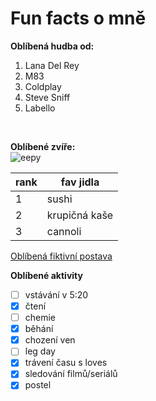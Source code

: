 # Fun facts o mně

**Oblíbená hudba od:**
1. Lana Del Rey
2. M83
3. Coldplay
4. Steve Sniff
5. Labello
<br>

**Oblíbené zvíře:** <br>
![eepy](https://pbs.twimg.com/profile_images/1661042431716990976/z3PDWK2__400x400.jpg "mňau")

rank | fav jidla
-----|-----------
1    | sushi
2    | krupičná kaše
3    | cannoli

[Oblíbená fiktivní postava](https://i.iinfo.cz/images/561/seznam-pes-ico_30-orig.jpg)

**Oblíbené aktivity**

- [ ] vstávání v 5:20
- [x] čtení
- [ ] chemie
- [x] běhání
- [x] chození ven
- [ ] leg day
- [x] trávení času s loves
- [x] sledování filmů/seriálů
- [x] postel
